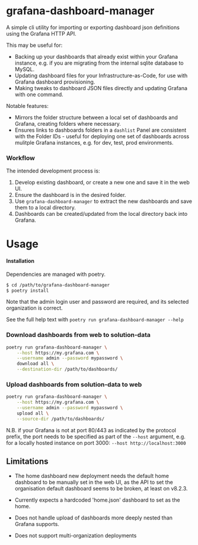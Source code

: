# grafana-dashboard-manager

A simple cli utility for importing or exporting dashboard json definitions using the Grafana HTTP API.

This may be useful for:

- Backing up your dashboards that already exist within your Grafana instance, e.g. if you are migrating from the internal sqlite database to MySQL.
- Updating dashboard files for your Infrastructure-as-Code, for use with Grafana dashboard provisioning.
- Making tweaks to dashboard JSON files directly and updating Grafana with one command.

Notable features:

- Mirrors the folder structure between a local set of dashboards and Grafana, creating folders where necessary.
- Ensures links to dashboards folders in a `dashlist` Panel are consistent with the Folder IDs - useful for deploying one set of dashboards across mulitple Grafana instances, e.g. for dev, test, prod environments.

### Workflow

The intended development process is:

1. Develop existing dashboard, or create a new one and save it in the web UI.
2. Ensure the dashboard is in the desired folder.
3. Use `grafana-dashboard-manager` to extract the new dashboards and save them to a local directory.
4. Dashboards can be created/updated from the local directory back into Grafana.

# Usage

#### Installation

Dependencies are managed with poetry.

```bash
$ cd /path/to/grafana-dashboard-manager
$ poetry install
```

Note that the admin login user and password are required, and its selected organization is correct.

See the full help text with `poetry run grafana-dashboard-manager --help`

### Download dashboards from web to solution-data

```bash
poetry run grafana-dashboard-manager \
    --host https://my.grafana.com \
    --username admin --password mypassword \
    download all \
    --destination-dir /path/to/dashboards/
```

### Upload dashboards from solution-data to web

```bash
poetry run grafana-dashboard-manager \
    --host https://my.grafana.com \
    --username admin --password mypassword \
    upload all \
    --source-dir /path/to/dashboards/
```

N.B. if your Grafana is not at port 80/443 as indicated by the protocol prefix, the port needs to be specified as part of the `--host` argument, e.g. for a locally hosted instance on port 3000: `--host http://localhost:3000`

## Limitations

- The home dashboard new deployment needs the default home dashboard to be manually set in the web UI, as the API to set the organisation default dashboard seems to be broken, at least on v8.2.3.

- Currently expects a hardcoded 'home.json' dashboard to set as the home.

- Does not handle upload of dashboards more deeply nested than Grafana supports.

- Does not support multi-organization deployments
